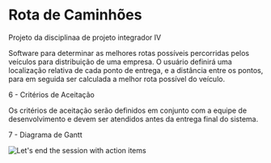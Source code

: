 # Rota de Caminhões
Projeto da disciplinaa de projeto integrador IV

Software para determinar as melhores rotas possíveis percorridas pelos veículos para distribuição de
uma empresa. O usuário definirá uma localização relativa de cada ponto de entrega, e a distância
entre os pontos, para em seguida ser calculada a melhor rota possível do veículo.

6 - Critérios de Aceitação

Os critérios de aceitação serão definidos em conjunto com a equipe de desenvolvimento e devem ser atendidos antes da entrega final do sistema.


7 - Diagrama de Gantt

![Let's end the session with action items](https://github.com/Ageuss/Rota_de_Caminhoes/assets/49253830/2eab493e-fb5a-4dd4-baa4-c2cf2ce9787e)


